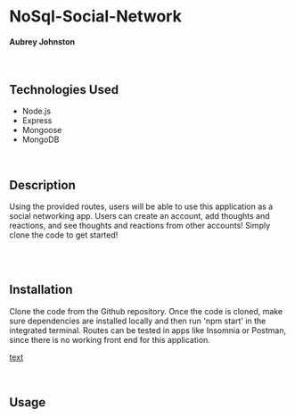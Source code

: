 # NoSql-Social-Network
#### Aubrey Johnston
<br>

## Technologies Used
<ul>
    <li>Node.js</li>
    <li>Express</li>
    <li>Mongoose</li>
    <li>MongoDB</li>
</ul>    

<br>

## Description

Using the provided routes, users will be able to use this application as a social networking app. Users can create an account, add thoughts and reactions, and see thoughts and reactions from other accounts! Simply clone the code to get started!


<br>

<br>

## Installation
Clone the code from the Github repository. Once the code is cloned, make sure dependencies are installed locally and then run 'npm start' in the integrated terminal. Routes can be tested in apps like Insomnia or Postman, since there is no working front end for this application. 
<br>

[text](link)


<br>

## Usage



<br>